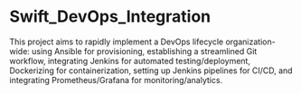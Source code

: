 # Swift_DevOps_Integration
This project aims to rapidly implement a DevOps lifecycle organization-wide: using Ansible for provisioning, establishing a streamlined Git workflow, integrating Jenkins for automated testing/deployment, Dockerizing for containerization, setting up Jenkins pipelines for CI/CD, and integrating Prometheus/Grafana for monitoring/analytics.
